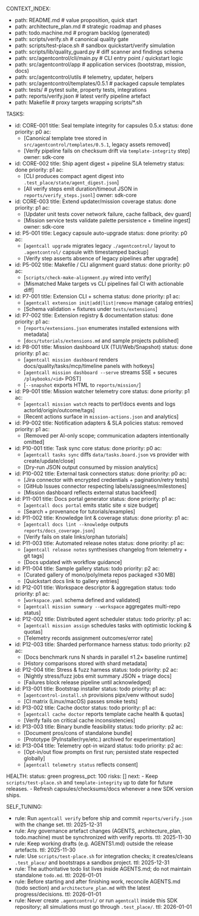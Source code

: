 CONTEXT_INDEX:
  - path: README.md                      # value proposition, quick start
  - path: architecture_plan.md           # strategic roadmap and phases
  - path: todo.machine.md                # program backlog (generated)
  - path: scripts/verify.sh              # canonical quality gate
  - path: scripts/test-place.sh          # sandbox quickstart/verify simulation
  - path: scripts/lib/quality_guard.py   # diff scanner and findings schema
  - path: src/agentcontrol/cli/main.py   # CLI entry point / quickstart logic
  - path: src/agentcontrol/app           # application services (bootstrap, mission, docs)
  - path: src/agentcontrol/utils         # telemetry, updater, helpers
  - path: src/agentcontrol/templates/0.5.1  # packaged capsule templates
  - path: tests/                         # pytest suite, property tests, integrations
  - path: reports/verify.json            # latest verify pipeline artefact
  - path: Makefile                       # proxy targets wrapping scripts/*.sh

TASKS:
  - id: CORE-001
    title: Seal template integrity for capsules 0.5.x
    status: done
    priority: p0
    ac:
      - [Canonical template tree stored in `src/agentcontrol/templates/0.5.1`, legacy assets removed]
      - [Verify pipeline fails on checksum drift via `template-integrity` step]
    owner: sdk-core
  - id: CORE-002
    title: Ship agent digest + pipeline SLA telemetry
    status: done
    priority: p1
    ac:
      - [CLI produces compact agent digest into `.test_place/state/agent_digest.json`]
      - [All verify steps emit duration/timeout JSON in `reports/verify_steps.jsonl`]
    owner: sdk-core
  - id: CORE-003
    title: Extend updater/mission coverage
    status: done
    priority: p1
    ac:
      - [Updater unit tests cover network failure, cache fallback, dev guard]
      - [Mission service tests validate palette persistence + timeline ingest]
    owner: sdk-core
  - id: P5-001
    title: Legacy capsule auto-upgrade
    status: done
    priority: p0
    ac:
      - [`agentcall upgrade` migrates legacy `./agentcontrol/` layout to `.agentcontrol/` capsule with timestamped backup]
      - [Verify step asserts absence of legacy pipelines after upgrade]
  - id: P5-002
    title: Makefile / CLI alignment guard
    status: done
    priority: p0
    ac:
      - [`scripts/check-make-alignment.py` wired into verify]
      - [Mismatched Make targets vs CLI pipelines fail CI with actionable diff]
  - id: P7-001
    title: Extension CLI + schema
    status: done
    priority: p1
    ac:
      - [`agentcall extension init|add|list|remove` manage catalog entries]
      - [Schema validation + fixtures under `tests/extensions`]
  - id: P7-002
    title: Extension registry & documentation
    status: done
    priority: p1
    ac:
      - [`reports/extensions.json` enumerates installed extensions with metadata]
      - [`docs/tutorials/extensions.md` and sample projects published]
  - id: P8-001
    title: Mission dashboard UX (TUI/Web/Snapshot)
    status: done
    priority: p1
    ac:
      - [`agentcall mission dashboard` renders docs/quality/tasks/mcp/timeline panels with hotkeys]
      - [`agentcall mission dashboard --serve` streams SSE + secures `/playbooks/<id>` POST]
      - [`--snapshot` exports HTML to `reports/mission/`]
  - id: P9-001
    title: Mission watcher telemetry core
    status: done
    priority: p1
    ac:
      - [`agentcall mission watch` reacts to perf/docs events and logs actorId/origin/outcome/tags]
      - [Recent actions surface in `mission-actions.json` and analytics]
  - id: P9-002
    title: Notification adapters & SLA policies
    status: removed
    priority: p1
    ac:
      - [Removed per AI-only scope; communication adapters intentionally omitted]
  - id: P10-001
    title: Task sync core
    status: done
    priority: p0
    ac:
      - [`agentcall tasks sync` diffs `data/tasks.board.json` vs provider with create/update/close]
      - [Dry-run JSON output consumed by mission analytics]
  - id: P10-002
    title: External task connectors
    status: done
    priority: p0
    ac:
      - [Jira connector with encrypted credentials + pagination/retry tests]
      - [GitHub Issues connector respecting labels/assignees/milestones]
      - [Mission dashboard reflects external status backfeed]
  - id: P11-001
    title: Docs portal generator
    status: done
    priority: p1
    ac:
      - [`agentcall docs portal` emits static site ≤ size budget]
      - [Search + provenance for tutorials/examples]
  - id: P11-002
    title: Knowledge lint & coverage
    status: done
    priority: p1
    ac:
      - [`agentcall docs lint --knowledge` outputs `reports/docs_coverage.json`]
      - [Verify fails on stale links/orphan tutorials]
  - id: P11-003
    title: Automated release notes
    status: done
    priority: p1
    ac:
      - [`agentcall release notes` synthesises changelog from telemetry + git tags]
      - [Docs updated with workflow guidance]
  - id: P11-004
    title: Sample gallery
    status: todo
    priority: p2
    ac:
      - [Curated gallery of mono/poly/meta repos packaged ≤30 MB]
      - [Quickstart docs link to gallery entries]
  - id: P12-001
    title: Workspace descriptor & aggregation
    status: todo
    priority: p1
    ac:
      - [`workspace.yaml` schema defined and validated]
      - [`agentcall mission summary --workspace` aggregates multi-repo status]
  - id: P12-002
    title: Distributed agent scheduler
    status: todo
    priority: p1
    ac:
      - [`agentcall mission assign` schedules tasks with optimistic locking & quotas]
      - [Telemetry records assignment outcomes/error rate]
  - id: P12-003
    title: Sharded performance harness
    status: todo
    priority: p2
    ac:
      - [Docs benchmark runs N shards in parallel ≤1.2× baseline runtime]
      - [History comparisons stored with shard metadata]
  - id: P12-004
    title: Stress & fuzz harness
    status: todo
    priority: p2
    ac:
      - [Nightly stress/fuzz jobs emit summary JSON + triage docs]
      - [Failures block release pipeline until acknowledged]
  - id: P13-001
    title: Bootstrap installer
    status: todo
    priority: p1
    ac:
      - [`agentcontrol-install.sh` provisions pipx/venv without sudo]
      - [CI matrix (Linux/macOS) passes smoke tests]
  - id: P13-002
    title: Cache doctor
    status: todo
    priority: p1
    ac:
      - [`agentcall cache doctor` reports template cache health & quotas]
      - [Verify fails on critical cache inconsistencies]
  - id: P13-003
    title: Binary bundle feasibility
    status: todo
    priority: p2
    ac:
      - [Document pros/cons of standalone bundle]
      - [Prototype (PyInstaller/rye/etc.) archived for experimentation]
  - id: P13-004
    title: Telemetry opt-in wizard
    status: todo
    priority: p2
    ac:
      - [Opt-in/out flow prompts on first run; persisted state respected globally]
      - [`agentcall telemetry status` reflects consent]

HEALTH:
  status: green
  progress_pct: 100
  risks: []
  next:
    - Keep `scripts/test-place.sh` and `template-integrity` up to date for future releases.
    - Refresh capsules/checksums/docs whenever a new SDK version ships.

SELF_TUNING:
  - rule: Run `agentcall verify` before ship and commit `reports/verify.json` with the change set.
    ttl: 2025-12-31
  - rule: Any governance artefact changes (AGENTS, architecture_plan, todo.machine) must be synchronized with verify reports.
    ttl: 2025-11-30
  - rule: Keep working drafts (e.g. AGENTS1.md) outside the release artefacts.
    ttl: 2025-11-30
  - rule: Use `scripts/test-place.sh` for integration checks; it creates/cleans `.test_place/` and bootstraps a sandbox project.
    ttl: 2025-12-31
  - rule: The authoritative todo list lives inside AGENTS.md; do not maintain standalone `todo.md`.
    ttl: 2026-01-01
  - rule: Before starting and after finishing work, reconcile AGENTS.md (todo section) and `architecture_plan.md` with the latest progress/decisions.
    ttl: 2026-01-01
  - rule: Never create `.agentcontrol/` or run `agentcall` inside this SDK repository; all simulations must go through `.test_place/`.
    ttl: 2026-01-01
